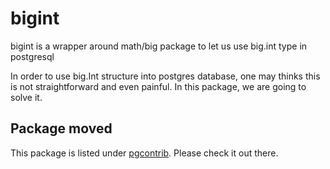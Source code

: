 # bigint

bigint is a wrapper around math/big package to let us use big.int type in postgresql

In order to use big.Int structure into postgres database, one may thinks this is not straightforward and even painful.
In this package, we are going to solve it.

## Package moved
This package is listed under [pgcontrib](https://github.com/pgcontrib/bigint). Please check it out there.